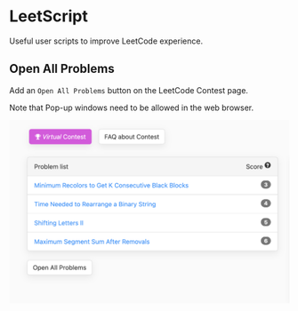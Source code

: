 # LeetScript

Useful user scripts to improve LeetCode experience.

## Open All Problems

Add an `Open All Problems` button on the LeetCode Contest page.

Note that Pop-up windows need to be allowed in the web browser.

![Image](images/open_all_problems.png)
